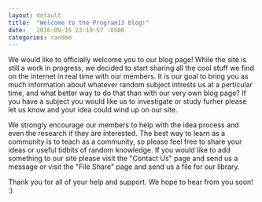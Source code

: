 ```yaml
---
layout: default
title:  "Welcome to the Program13 blog!"
date:   2016-09-15 23:19:57 -0500
categories: random
---
```

We would like to officially welcome you to our blog page! While the site is still a work in progress, 
we decided to start sharing all the cool stuff we find on the internet in real time with our members. 
It is our goal to bring you as much information about whatever random subject intrests us at a perticular time,
and what better way to do that than with our very own blog page? If you have a subject you would like us to
investigate or study furher please let us know and your idea could wind up on our site.

We strongly encourage our members to help with the idea process and even the research if they are interested.
The best way to learn as a community is to teach as a community, so please feel free to share your ideas or useful
tidbits of random knowledge. If you would like to add something to our site please visit the "Contact Us" page and
 send us a message or visit the "File Share" page and send us a file for our library. 

Thank you for all of your help and support. We hope to hear from you soon! :)
